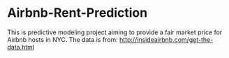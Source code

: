 # Airbnb-Rent-Prediction
This is predictive modeling project aiming to provide a fair market price for Airbnb hosts in NYC. The data is from: http://insideairbnb.com/get-the-data.html
